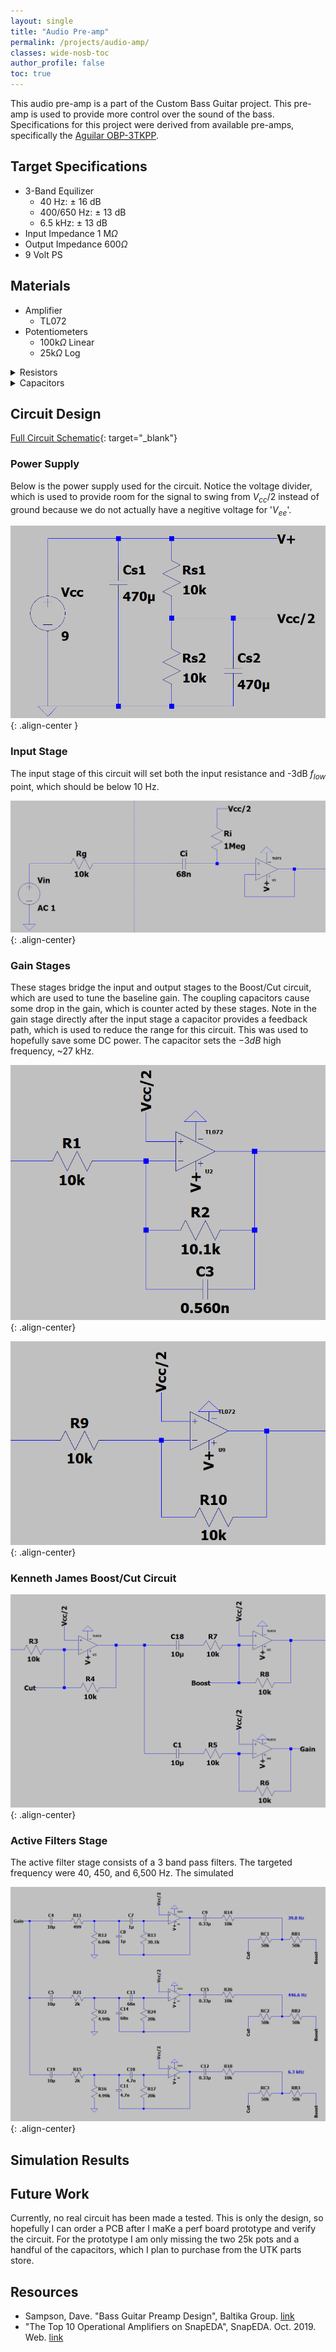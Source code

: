```yaml
---
layout: single
title: "Audio Pre-amp"
permalink: /projects/audio-amp/
classes: wide-nosb-toc
author_profile: false
toc: true
---
```



This audio pre-amp is a part of the Custom Bass Guitar project. This pre-amp is used to provide more control over the sound of the bass. Specifications for this project were derived from available pre-amps, specifically the [Aguilar OBP-3TKPP](https://www.aguilaramp.com/pickup-series/obp-preamps/).

## Target Specifications

* 3-Band Equilizer
  * 40 Hz: $\pm$ 16 dB
  * 400/650 Hz: $\pm$ 13 dB
  * 6.5 kHz: $\pm$ 13 dB
* Input Impedance 1 M$\Omega$
* Output Impedance 600$\Omega$
* 9 Volt PS
  
## Materials

* Amplifier
  * TL072
* Potentiometers
  * 100k$\Omega$ Linear
  * 25k$\Omega$ Log

<details>
  <summary>Resistors</summary>
    1. 10k
    2. 1.1k
    3. 2.2k
    4. 1M
</details>

<details>
  <summary>Capacitors</summary>
    1. 68n
    2. 10 $\mu$
    3. 470 $\mu$
    4. 0.68 $\mu$
    5. 4n
</details>

## Circuit Design

[Full Circuit Schematic](https://www.bford25.github.io/assets/my_images/audio_amp/full_circuit.png){: target="_blank"}

### Power Supply

Below is the power supply used for the circuit. Notice the voltage divider, which is used to provide room for the signal to swing from $V_{cc}/2$ instead of ground because we do not actually have a negitive voltage for '$V_{ee}$'.

![Power Supply](/assets/my_images/audio_amp/power_supply.png){: .align-center }

### Input Stage

The input stage of this circuit will set both the input resistance and -3dB $f_{low}$ point, which should be below 10 Hz. 

![Input Stage](/assets/my_images/audio_amp/input_stage.png){: .align-center}

### Gain Stages

These stages bridge the input and output stages to the Boost/Cut circuit, which are used to tune the baseline gain. The coupling capacitors cause some drop in the gain, which is counter acted by these stages. Note in the gain stage directly after the input stage a capacitor provides a feedback path, which is used to reduce the range for this circuit. This was used to hopefully save some DC power. The capacitor sets the $-3dB$ high frequency, ~27 kHz.

![Input Gain Stage](/assets/my_images/audio_amp/input_gain.png){: .align-center}

![Output Gain Stage](/assets/my_images/audio_amp/output_gain.png){: .align-center}

### Kenneth James Boost/Cut Circuit


![Gain Stage](/assets/my_images/audio_amp/summing_feedback.png){: .align-center}

### Active Filters Stage

The active filter stage consists of a 3 band pass filters. The targeted frequency were 40, 450, and 6,500 Hz. The simulated

![Active Filters](/assets/my_images/audio_amp/gain_filters.png){: .align-center}



## Simulation Results




## Future Work

Currently, no real circuit has been made a tested. This is only the design, so hopefully I can order a PCB after I maKe a perf board prototype and verify the circuit. For the prototype I am only missing the two 25k pots and a handful of the capacitors, which I plan to purchase from the UTK parts store.

## Resources

* Sampson, Dave. "Bass Guitar Preamp Design", Baltika Group. [link](http://press.baltikagroup.com/wp-content/uploads/2014/07/Bass-Guitar-Preamp-Design.pdf)
* "The Top 10 Operational Amplifiers on SnapEDA", SnapEDA. Oct. 2019. Web. [link](https://blog.snapeda.com/2019/10/23/the-top-10-operational-amplifiers/)
<!-- * [link]() -->